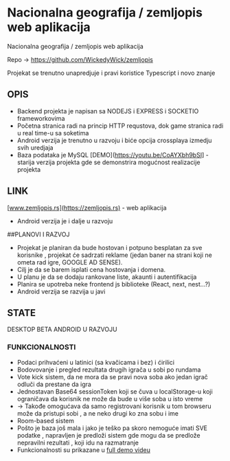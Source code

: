 # Nacionalna geografija / zemljopis web aplikacija

Nacionalna geografija / zemljopis web aplikacija

Repo -> https://github.com/WickedyWick/zemljopis

Projekat se trenutno unapredjuje i pravi koristice Typescript i novo znanje

## OPIS

- Backend projekta je napisan sa NODEJS i EXPRESS i SOCKETIO frameworkovima
- Početna stranica radi na princip HTTP requstova, dok game stranica radi u real time-u sa soketima
- Android verzija je trenutno u razvoju i biće opcija crossplaya izmedju svih uredjaja
- Baza podataka je MySQL
[DEMO](https://youtu.be/CoAYXbh9bSI] - starija verzija projekta gde se demonstrira mogućnost realizacije projekta

## LINK

[www.zemljopis.rs](https://zemljopis.rs) - web aplikacija
- Android verzija je i dalje u razvoju

##PLANOVI I RAZVOJ

- Projekat je planiran da bude hostovan i potpuno besplatan za sve korisnike , projekat će sadrzati reklame (jedan baner na strani koji ne ometa rad igre, GOOGLE AD SENSE).
- Cilj je da se barem isplati cena hostovanja i domena.
- U planu je da se dodaju rankovane liste, akaunti i autentifikacija
- Planira se upotreba neke frontend js biblioteke (React, next, nest...?)
- Android verzija se razvija u javi 

## STATE 
 
  DESKTOP BETA
  ANDROID U RAZVOJU

### FUNKCIONALNOSTI
- Podaci prihvaćeni u latinici (sa kvačicama i bez) i ćirilici
- Bodovovanje i pregled rezultata drugih igrača u sobi po rundama
- Vote kick sistem, da ne mora da se pravi nova soba ako jedan igrač odluči da prestane da igra
- Jednostavan Base64 sessionToken koji se čuva u localStorage-u koji ograničava da korisnik ne može da bude u više soba u isto vreme 
- -> Takođe omogućava da samo registrovani korisnik u tom browseru može da pristupi sobi , a ne neko drugi ko zna sobu i ime 
- Room-based sistem
- Pošto je baza još mala i jako je teško pa skoro nemoguće imati SVE podatke , napravljen je predloži sistem gde mogu da se predlože nepravilni rezultati , koji idu na razmatranje 
- Funkcionalnosti su prikazane u [full demo videu](https://youtu.be/COptxK_RlOs) 
